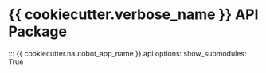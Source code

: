 # {{ cookiecutter.verbose_name }} API Package

::: {{ cookiecutter.nautobot_app_name }}.api
    options:
        show_submodules: True
